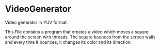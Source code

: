 # VideoGenerator
Video generator in YUV format.

This File contains a program that creates a video which moves a square
around the screen with threads. The square bounces from the screen walls
and every time it bounces, it changes its color and its direction.
